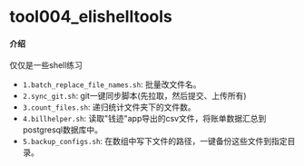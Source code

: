# tool004_elishelltools

#### 介绍

仅仅是一些shell练习

* `1.batch_replace_file_names.sh`: 批量改文件名。
* `2.sync_git.sh`: git一键同步脚本(先拉取，然后提交、上传所有)
* `3.count_files.sh`: 递归统计文件夹下的文件数。
* `4.billhelper.sh`: 读取"钱迹"app导出的csv文件，将账单数据汇总到postgresql数据库中。
* `5.backup_configs.sh`: 在数组中写下文件的路径，一键备份这些文件到指定目录。
